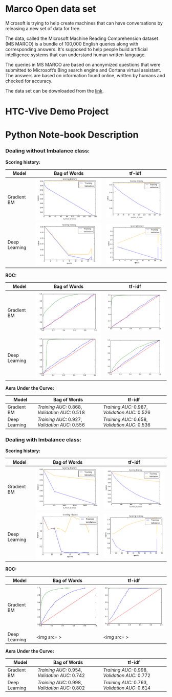 # Marco Open data set
Microsoft is trying to help create machines that can have conversations by releasing a new set of data for free.

The data, called the Microsoft Machine Reading Comprehension dataset (MS MARCO) is a bundle of 100,000 English queries along with corresponding answers. It's supposed to help people build artificial intelligence systems that can understand human written language.

The queries in MS MARCO are based on anonymized questions that were submitted to Microsoft’s Bing search engine and Cortana virtual assistant. The answers are based on information found online, written by humans and checked for accuracy.

The data set can be downloaded from the [link](http://www.msmarco.org/dataset.aspx).

# HTC-Vive Demo Project


# Python Note-book Description


### Dealing without Imbalance class: ###
**Scoring history:**

|Model| Bag of Words | tf-idf |
|-----|-------------|-------|
|Gradient BM|<img src= https://raw.githubusercontent.com/hamzafar/image_repo/master/marco/bg_gbm_scr.PNG>|<img src= https://raw.githubusercontent.com/hamzafar/image_repo/master/marco/tfidf_gbm_scr.PNG >|
|Deep Learning|<img src= https://raw.githubusercontent.com/hamzafar/image_repo/master/marco/bg_dl_scr.PNG>|<img src= https://raw.githubusercontent.com/hamzafar/image_repo/master/marco/tfidf_dl_scr.PNG>|

**ROC:**

|Model| Bag of Words | tf-idf | 
|-----|-------------|-------|
|Gradient BM|<img src= https://raw.githubusercontent.com/hamzafar/image_repo/master/marco/bg_gbm_roc.PNG>|<img src= https://raw.githubusercontent.com/hamzafar/image_repo/master/marco/tfidf_gbm_roc.PNG>|
|Deep Learning|<img src= https://raw.githubusercontent.com/hamzafar/image_repo/master/marco/bg_dl_roc.PNG>|<img src= https://raw.githubusercontent.com/hamzafar/image_repo/master/marco/tfidf_dl_roc.PNG>|

**Aera Under the Curve:**

|Model| Bag of Words | tf-idf | 
|-----|-------------|-------|
|Gradient BM|*Training AUC:* 0.868, *Validation AUC:*  0.518|*Training AUC:* 0.987, *Validation AUC:*  0.526|
|Deep Learning|*Training AUC:* 0.927, *Validation AUC:*  0.556|*Training AUC:* 0.658, *Validation AUC:*  0.536|

### Dealing with Imbalance class: ###
**Scoring history:**

|Model| Bag of Words | tf-idf |
|-----|-------------|-------|
|Gradient BM|<img src= https://raw.githubusercontent.com/hamzafar/image_repo/master/marco/bg_gbm_scr_imb.PNG>|<img src= https://raw.githubusercontent.com/hamzafar/image_repo/master/marco/tfidf_gbm_scr_imb.PNG>|
|Deep Learning|<img src= https://raw.githubusercontent.com/hamzafar/image_repo/master/marco/bg_dl_scr_img.PNG>|<img src= https://raw.githubusercontent.com/hamzafar/image_repo/master/marco/tfidf_dl_scr_imb.PNG>|

**ROC:**

|Model| Bag of Words | tf-idf | 
|-----|-------------|-------|
|Gradient BM|<img src= https://raw.githubusercontent.com/hamzafar/image_repo/master/marco/bg_gbm_roc_imb.PNG>|<img src= https://raw.githubusercontent.com/hamzafar/image_repo/master/marco/bg_dl_roc_img.PNG>|
|Deep Learning|<img src= >|<img src= >|

**Aera Under the Curve:**

|Model| Bag of Words | tf-idf | 
|-----|-------------|-------|
|Gradient BM|*Training AUC:* 0.954, *Validation AUC:*  0.742|*Training AUC:* 0.998, *Validation AUC:*  0.772|
|Deep Learning|*Training AUC:* 0.998, *Validation AUC:*  0.802|*Training AUC:* 0.763, *Validation AUC:*  0.614|

